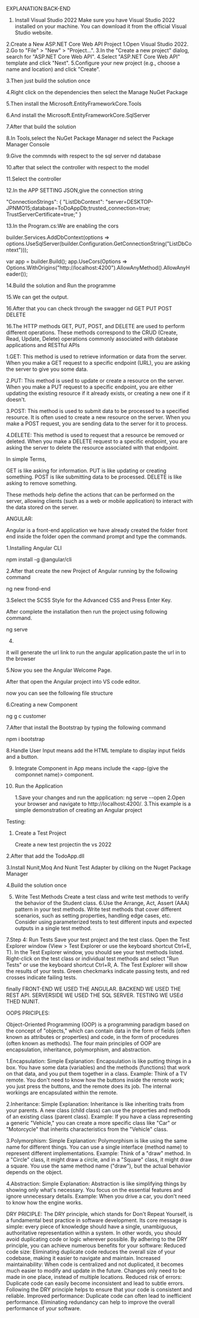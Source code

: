 EXPLANATION:BACK-END
1. Install Visual Studio 2022
Make sure you have Visual Studio 2022 installed on your machine. You can download it from the official Visual Studio website.

2.Create a New ASP.NET Core Web API Project
     1.Open Visual Studio 2022.
     2.Go to "File" > "New" > "Project...".
     3.In the "Create a new project" dialog, search for "ASP.NET Core Web API".
     4.Select "ASP.NET Core Web API" template and click "Next".
     5.Configure your new project (e.g., choose a name and location) and click "Create".

3.Then just build the solution once

4.Right click on the dependencies then select the Manage NuGet Package

5.Then install the Microsoft.EntityFrameworkCore.Tools

6.And install the  Microsoft.EntityFrameworkCore.SqlServer

7.After that build the solution

8.In Tools,select the NuGet Package Manager nd select the Package Manager Console

9.Give the commnds with respect to the sql server nd database

10.after that select the controller with respect to the model

11.Select the controller 

12.In the APP SETTING JSON,give the connection string


"ConnectionStrings": {
    "ListDbContext": "server=DESKTOP-JPNMO15;database=ToDoAppDb;trusted_connection=true; TrustServerCertificate=true;"
  }


13.In the Program.cs:We are enabling the cors


builder.Services.AddDbContext<ListDbContext>(options =>
   options.UseSqlServer(builder.Configuration.GetConnectionString("ListDbContext")));

var app = builder.Build();
app.UseCors(Options => Options.WithOrigins("http://localhost:4200").AllowAnyMethod().AllowAnyHeader());


14.Build the solution and Run the programme

15.We can get the output.

16.After that you can check through the swagger nd GET PUT POST DELETE 

16.The HTTP methods GET, PUT, POST, and DELETE are used to perform different operations. These methods correspond to the CRUD (Create, Read, Update, Delete) operations commonly associated with database applications and RESTful APIs


1.GET: This method is used to retrieve information or data from the server. When you make a GET request to a specific endpoint (URL), you are asking the server to give you some data.

2.PUT: This method is used to update or create a resource on the server. When you make a PUT request to a specific endpoint, you are either updating the existing resource if it already exists, or creating a new one if it doesn't.

3.POST: This method is used to submit data to be processed to a specified resource. It is often used to create a new resource on the server. When you make a POST request, you are sending data to the server for it to process.

4.DELETE: This method is used to request that a resource be removed or deleted. When you make a DELETE request to a specific endpoint, you are asking the server to delete the resource associated with that endpoint.

In simple Terms,
   
GET is like asking for information.
PUT is like updating or creating something.
POST is like submitting data to be processed.
DELETE is like asking to remove something.

These methods help define the actions that can be performed on the server, allowing clients (such as a web or mobile application) to interact with the data stored on the server.

ANGULAR:

 Angular is a front-end application we have already created the folder front end inside the folder open the command prompt and type the commands.

1.Installing Angular CLI

npm install -g @angular/cli

2.After that create the new Project of Angular running by the following command

ng new frond-end

3.Select the SCSS Style for the Advanced CSS and Press Enter Key.

After complete the installation then run the project using following command.

ng serve

4.
it will generate the url link to run the angular application.paste the url in to the browser

5.Now you see the Angular Welcome Page.

After that open the Angular project into VS code editor.

now you can see the following file structure

6.Creating a new Component 

ng g c customer

7.After that install the Bootstrap by typing the following command

npm i bootstrap

8.Handle User Input means add the HTML template to display input fields and a button.

9. Integrate Component in App means include the <app-(give the componnet name)> component.

10. Run the Application

     1.Save your changes and run the application: ng serve --open
     2.Open your browser and navigate to http://localhost:4200/.
     3.This example is a simple demonstration of creating an Angular project

Testing:

1. Create a Test Project
    
    Create a new test projectin the vs 2022

2.After that add the TodoApp.dll 

3.Install Nunit,Moq And Nunit Test Adapter by cliking on the Nuget Package Manager

4.Build the solution once

5. Write Test Methods
Create a test class and write test methods to verify the behavior of the Student class.
6.Use the Arrange, Act, Assert (AAA) pattern in your test methods.
Write test methods that cover different scenarios, such as setting properties, handling edge cases, etc.
Consider using parameterized tests to test different inputs and expected outputs in a single test method.

7.Step 4: Run Tests
Save your test project and the test class.
Open the Test Explorer window (View > Test Explorer or use the keyboard shortcut Ctrl+E, T).
In the Test Explorer window, you should see your test methods listed.
Right-click on the test class or individual test methods and select "Run Tests" or use the keyboard shortcut Ctrl+R, A.
The Test Explorer will show the results of your tests. Green checkmarks indicate passing tests, and red crosses indicate failing tests.

finally
      FRONT-END WE USED THE ANGULAR.
      BACKEND WE USED THE REST API.
      SERVERSIDE WE USED THE SQL SERVER.
      TESTING WE USEd THED NUNIT.

OOPS PRICIPLES:

Object-Oriented Programming (OOP) is a programming paradigm based on the concept of "objects," which can contain data in the form of fields (often known as attributes or properties) and code, in the form of procedures (often known as methods). The four main principles of OOP are encapsulation, inheritance, polymorphism, and abstraction.

1.Encapsulation:
Simple Explanation: Encapsulation is like putting things in a box. You have some data (variables) and the methods (functions) that work on that data, and you put them together in a class.
Example: Think of a TV remote. You don't need to know how the buttons inside the remote work; you just press the buttons, and the remote does its job. The internal workings are encapsulated within the remote.

2.Inheritance:
Simple Explanation: Inheritance is like inheriting traits from your parents. A new class (child class) can use the properties and methods of an existing class (parent class).
Example: If you have a class representing a generic "Vehicle," you can create a more specific class like "Car" or "Motorcycle" that inherits characteristics from the "Vehicle" class.

3.Polymorphism:
Simple Explanation: Polymorphism is like using the same name for different things. You can use a single interface (method name) to represent different implementations.
Example: Think of a "draw" method. In a "Circle" class, it might draw a circle, and in a "Square" class, it might draw a square. You use the same method name ("draw"), but the actual behavior depends on the object.

4.Abstraction:
Simple Explanation: Abstraction is like simplifying things by showing only what's necessary. You focus on the essential features and ignore unnecessary details.
Example: When you drive a car, you don't need to know how the engine works. 

DRY PRICIPLE:
The DRY principle, which stands for Don't Repeat Yourself, is a fundamental best practice in software development. Its core message is simple: every piece of knowledge should have a single, unambiguous, authoritative representation within a system. In other words, you should avoid duplicating code or logic wherever possible.
By adhering to the DRY principle, you can achieve numerous benefits for your software:
Reduced code size: Eliminating duplicate code reduces the overall size of your codebase, making it easier to navigate and maintain.
Increased maintainability: When code is centralized and not duplicated, it becomes much easier to modify and update in the future. Changes only need to be made in one place, instead of multiple locations.
Reduced risk of errors: Duplicate code can easily become inconsistent and lead to subtle errors. Following the DRY principle helps to ensure that your code is consistent and reliable.
Improved performance: Duplicate code can often lead to inefficient performance. Eliminating redundancy can help to improve the overall performance of your software.



